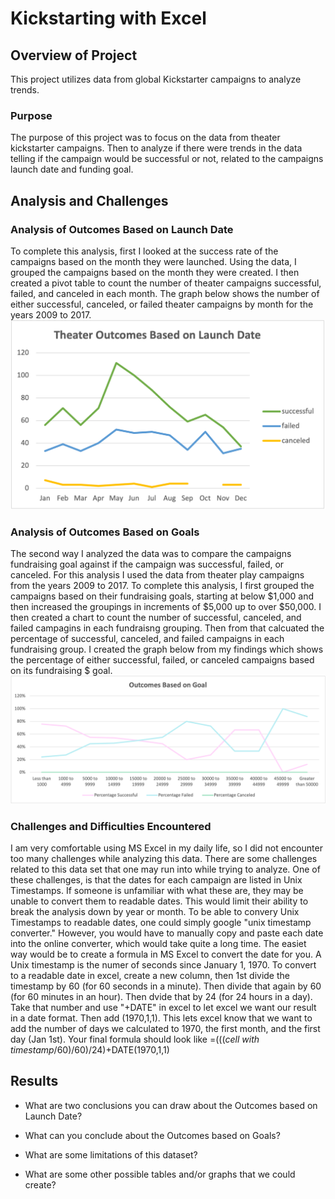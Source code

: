 # Kickstarting with Excel

## Overview of Project
This project utilizes data from global Kickstarter campaigns to analyze trends.

### Purpose

The purpose of this project was to focus on the data from theater kickstarter campaigns.  Then to analyze if there were trends in the data telling if the campaign would be successful or not, related to the campaigns launch date and funding goal.

## Analysis and Challenges

### Analysis of Outcomes Based on Launch Date
To complete this analysis, first I looked at the success rate of the campaigns based on the month they were launched.  Using the data, I grouped the campaigns based on the month they were created.  I then created a pivot table to count the number of theater campaigns successful, failed, and canceled in each month.  The graph below shows the number of either successful, canceled, or failed theater campaigns by month for the years 2009 to 2017.
![](resources/Theater_Outcomes_vs_Launch.png)


### Analysis of Outcomes Based on Goals
The second way I analyzed the data was to compare the campaigns fundraising goal against if the campaign was successful, failed, or canceled. For this analysis I used the data from theater play campaigns from the years 2009 to 2017.  To complete this analysis, I first grouped the campaigns based on their fundraising goals, starting at below $1,000 and then increased the groupings in increments of $5,000 up to over $50,000.  I then created a chart to count the number of successful, canceled, and failed campagins in each fundraisng grouping.  Then from that calcuated the percentage of successful, canceled, and failed campaigns in each fundraising group.  I created the graph below from my findings which shows the percentage of either successful, failed, or canceled campaigns based on its fundraising $ goal.
![](resources/Outcomes_vs_Goals.png)


### Challenges and Difficulties Encountered
I am very comfortable using MS Excel in my daily life, so I did not encounter too many challenges while analyzing this data.  There are some challenges related to this data set that one may run into while trying to analyze.  One of these challenges, is that the dates for each campaign are listed in Unix Timestamps.  If someone is unfamiliar with what these are, they may be unable to convert them to readable dates. This would limit their ability to break the analysis down by year or month.  To be able to convery Unix Timestamps to readable dates, one could simply google "unix timestamp converter."  However, you would have to manually copy and paste each date into the online converter, which would take quite a long time.  The easiet way would be to create a formula in MS Excel to convert the date for you.  A Unix timestamp is the numer of seconds since January 1, 1970.  To convert to a readable date in excel, create a new column, then 1st divide the timestamp by 60 (for 60 seconds in a minute).  Then divide that again by 60 (for 60 minutes in an hour).  Then dvide that by 24 (for 24 hours in a day).  Take that number and use "+DATE" in excel to let excel we want our result in a date format.  Then add (1970,1,1).  This lets excel know that we want to add the number of days we calculated to 1970, the first month, and the first day (Jan 1st).  Your final formula should look like =(((*cell with timestamp*/60)/60)/24)+DATE(1970,1,1)

## Results

- What are two conclusions you can draw about the Outcomes based on Launch Date?

- What can you conclude about the Outcomes based on Goals?

- What are some limitations of this dataset?

- What are some other possible tables and/or graphs that we could create?
